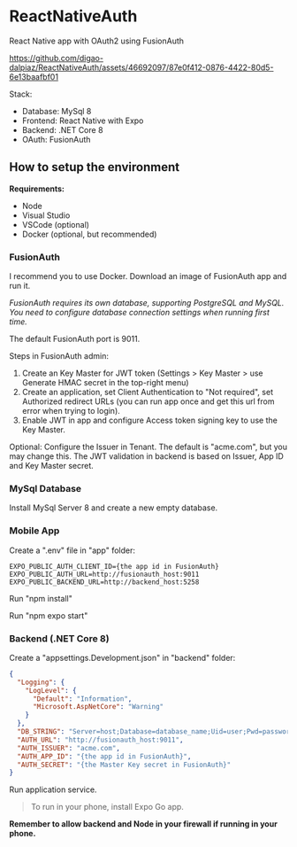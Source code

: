 # ReactNativeAuth
React Native app with OAuth2 using FusionAuth

https://github.com/digao-dalpiaz/ReactNativeAuth/assets/46692097/87e0f412-0876-4422-80d5-6e13baafbf01

Stack:
- Database: MySql 8
- Frontend: React Native with Expo
- Backend: .NET Core 8
- OAuth: FusionAuth

## How to setup the environment

**Requirements:**

- Node
- Visual Studio
- VSCode (optional)
- Docker (optional, but recommended)

### FusionAuth

I recommend you to use Docker. Download an image of FusionAuth app and run it.

*FusionAuth requires its own database, supporting PostgreSQL and MySQL. You need to configure database connection settings when running first time.*

The default FusionAuth port is 9011.

Steps in FusionAuth admin:

1. Create an Key Master for JWT token (Settings > Key Master > use Generate HMAC secret in the top-right menu)
2. Create an application, set Client Authentication to "Not required", set Authorized redirect URLs (you can run app once and get this url from error when trying to login).
3. Enable JWT in app and configure Access token signing key to use the Key Master.

Optional: Configure the Issuer in Tenant. The default is "acme.com", but you may change this. The JWT validation in backend is based on Issuer, App ID and Key Master secret.

### MySql Database

Install MySql Server 8 and create a new empty database.

### Mobile App

Create a ".env" file in "app" folder:

```
EXPO_PUBLIC_AUTH_CLIENT_ID={the app id in FusionAuth}
EXPO_PUBLIC_AUTH_URL=http://fusionauth_host:9011
EXPO_PUBLIC_BACKEND_URL=http://backend_host:5258
```

Run "npm install"

Run "npm expo start" 

### Backend (.NET Core 8)

Create a "appsettings.Development.json" in "backend" folder:

```json
{
  "Logging": {
    "LogLevel": {
      "Default": "Information",
      "Microsoft.AspNetCore": "Warning"
    }
  },
  "DB_STRING": "Server=host;Database=database_name;Uid=user;Pwd=password",
  "AUTH_URL": "http://fusionauth_host:9011",
  "AUTH_ISSUER": "acme.com",
  "AUTH_APP_ID": "{the app id in FusionAuth}",
  "AUTH_SECRET": "{the Master Key secret in FusionAuth}"
}
```

Run application service.

> To run in your phone, install Expo Go app.

**Remember to allow backend and Node in your firewall if running in your phone.**
